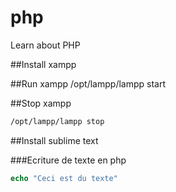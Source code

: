 # php
Learn about PHP

##Install xampp

##Run xampp
/opt/lampp/lampp start

##Stop xampp
```bash
/opt/lampp/lampp stop
```
##Install sublime text

###Ecriture de texte en php
```php
echo "Ceci est du texte"
```


